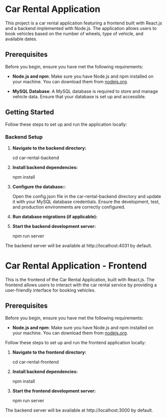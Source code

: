 # Car Rental Application

This project is a car rental application featuring a frontend built with React.js and a backend implemented with Node.js. The application allows users to book vehicles based on the number of wheels, type of vehicle, and available dates.

## Prerequisites

Before you begin, ensure you have met the following requirements:

- **Node.js and npm**: Make sure you have Node.js and npm installed on your machine. You can download them from [nodejs.org](https://nodejs.org/).

- **MySQL Database**: A MySQL database is required to store and manage vehicle data. Ensure that your database is set up and accessible.

## Getting Started

Follow these steps to set up and run the application locally:

### Backend Setup

1. **Navigate to the backend directory:**

   cd car-rental-backend

2. **Install backend dependencies:**

    npm install

3. **Configure the database::**

    Open the config.json file in the car-rental-backend directory and update it with your MySQL database credentials. Ensure the development, test, and production environments are correctly configured.

4. **Run database migrations (if applicable):**

5. **Start the backend development server:**

    npm run server

The backend server will be available at http://localhost:4031 by default.

# Car Rental Application - Frontend

This is the frontend of the Car Rental Application, built with React.js. The frontend allows users to interact with the car rental service by providing a user-friendly interface for booking vehicles.

## Prerequisites

Before you begin, ensure you have met the following requirements:

- **Node.js and npm**: Make sure you have Node.js and npm installed on your machine. You can download them from [nodejs.org](https://nodejs.org/).


Follow these steps to set up and run the frontend application locally:

1. **Navigate to the frontend directory:**

   cd car-rental-frontend

2. **Install backend dependencies:**

    npm install

3. **Start the frontend development server:**

    npm run server

The backend server will be available at http://localhost:3000 by default.



